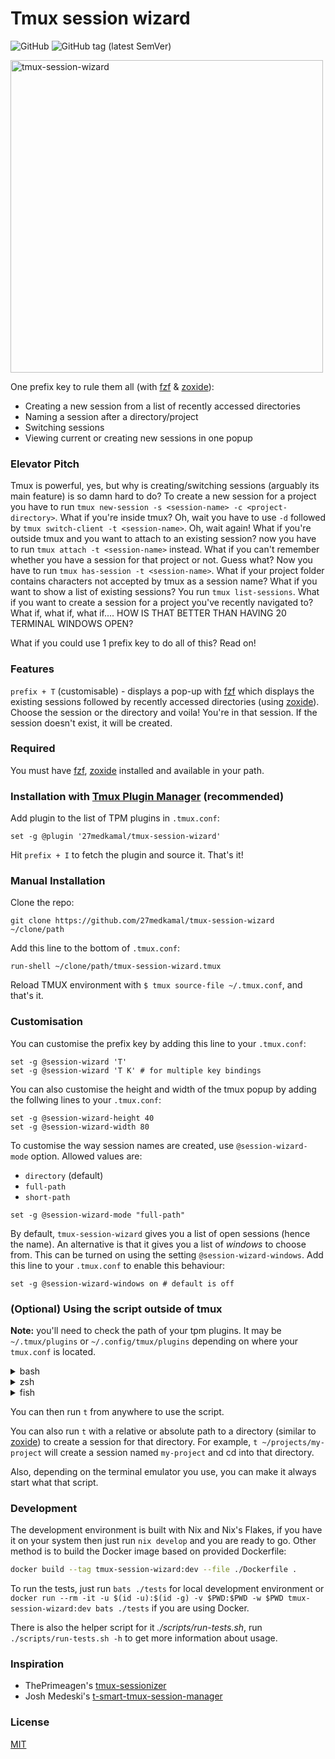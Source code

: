 # Tmux session wizard

![GitHub](https://img.shields.io/github/license/27medkamal/tmux-session-wizard)
![GitHub tag (latest SemVer)](https://img.shields.io/github/v/tag/27medkamal/tmux-session-wizard)

<img width="500" alt="tmux-session-wizard" src="https://user-images.githubusercontent.com/14043848/195257556-bc2cfe0a-a1c7-4e29-9741-776eaf0caa06.png">

One prefix key to rule them all (with [fzf](https://github.com/junegunn/fzf) & [zoxide](https://github.com/ajeetdsouza/zoxide)):

- Creating a new session from a list of recently accessed directories
- Naming a session after a directory/project
- Switching sessions
- Viewing current or creating new sessions in one popup

### Elevator Pitch

Tmux is powerful, yes, but why is creating/switching sessions (arguably its main feature) is so damn hard to do? To create a new session for a project you have to run `tmux new-session -s <session-name> -c <project-directory>`. What if you're inside tmux? Oh, wait you have to use `-d` followed by `tmux switch-client -t <session-name>`. Oh, wait again! What if you're outside tmux and you want to attach to an existing session? now you have to run `tmux attach -t <session-name>` instead. What if you can't remember whether you have a session for that project or not. Guess what? Now you have to run `tmux has-session -t <session-name>`. What if your project folder contains characters not accepted by tmux as a session name? What if you want to show a list of existing sessions? You run `tmux list-sessions`. What if you want to create a session for a project you've recently navigated to? What if, what if, what if.... HOW IS THAT BETTER THAN HAVING 20 TERMINAL WINDOWS OPEN?

What if you could use 1 prefix key to do all of this? Read on!

### Features

`prefix + T` (customisable) - displays a pop-up with [fzf](https://github.com/junegunn/fzf) which displays the existing sessions followed by recently accessed directories (using [zoxide](https://github.com/ajeetdsouza/zoxide)). Choose the session or the directory and voila! You're in that session. If the session doesn't exist, it will be created.

### Required

You must have [fzf](https://github.com/junegunn/fzf), [zoxide](https://github.com/ajeetdsouza/zoxide) installed and available in your path.

### Installation with [Tmux Plugin Manager](https://github.com/tmux-plugins/tpm) (recommended)

Add plugin to the list of TPM plugins in `.tmux.conf`:

```tmux
set -g @plugin '27medkamal/tmux-session-wizard'
```

Hit `prefix + I` to fetch the plugin and source it. That's it!

### Manual Installation

Clone the repo:

    git clone https://github.com/27medkamal/tmux-session-wizard ~/clone/path

Add this line to the bottom of `.tmux.conf`:

```tmux
run-shell ~/clone/path/tmux-session-wizard.tmux
```

Reload TMUX environment with `$ tmux source-file ~/.tmux.conf`, and that's it.

### Customisation

You can customise the prefix key by adding this line to your `.tmux.conf`:

```tmux
set -g @session-wizard 'T'
set -g @session-wizard 'T K' # for multiple key bindings
```

You can also customise the height and width of the tmux popup by adding the follwing lines to your `.tmux.conf`:

```tmux
set -g @session-wizard-height 40
set -g @session-wizard-width 80
```

To customise the way session names are created, use `@session-wizard-mode` option. Allowed values are:

- `directory` (default)
- `full-path`
- `short-path`

```tmux
set -g @session-wizard-mode "full-path"
```

By default, `tmux-session-wizard` gives you a list of open sessions (hence the name). An alternative is that it gives you a list of _windows_ to choose from. This can be turned on using the setting `@session-wizard-windows`. Add this line to your `.tmux.conf` to enable this behaviour:

```tmux
set -g @session-wizard-windows on # default is off
```

### (Optional) Using the script outside of tmux

**Note:** you'll need to check the path of your tpm plugins. It may be `~/.tmux/plugins` or `~/.config/tmux/plugins` depending on where your `tmux.conf` is located.

<details>
<summary>bash</summary>

Add the following line to `~/.bashrc`

```sh
# ~/.tmux/plugins
export PATH=$HOME/.tmux/plugins/tmux-session-wizard/bin:$PATH
# ~/.config/tmux/plugins
export PATH=$HOME/.config/tmux/plugins/tmux-session-wizard/bin:$PATH
```

</details>

<details>
<summary>zsh</summary>

Add the following line to `~/.zprofile`

```sh
# ~/.tmux/plugins
export PATH=$HOME/.tmux/plugins/tmux-session-wizard/bin:$PATH
# ~/.config/tmux/plugins
export PATH=$HOME/.config/tmux/plugins/tmux-session-wizard/bin:$PATH
```

</details>

<details>
<summary>fish</summary>

Add the following line to `~/.config/fish/config.fish`

```fish
# ~/.tmux/plugins
fish_add_path $HOME/.tmux/plugins/tmux-session-wizard/bin
# ~/.config/tmux/plugins
fish_add_path $HOME/.config/tmux/plugins/tmux-session-wizard/bin
```

</details>

You can then run `t` from anywhere to use the script.

You can also run `t` with a relative or absolute path to a directory (similar to [zoxide](https://github.com/ajeetdsouza/zoxide)) to create a session for that directory. For example, `t ~/projects/my-project` will create a session named `my-project` and cd into that directory.

Also, depending on the terminal emulator you use, you can make it always start what that script.

### Development

The development environment is built with Nix and Nix's Flakes, if you have it on your system then just run `nix develop` and you are ready to go. Other method is to build the Docker image based on provided Dockerfile:

```bash
docker build --tag tmux-session-wizard:dev --file ./Dockerfile .
```

To run the tests, just run `bats ./tests` for local development environment or `docker run --rm -it -u $(id -u):$(id -g) -v $PWD:$PWD -w $PWD tmux-session-wizard:dev bats ./tests` if you are using Docker.

There is also the helper script for it _./scripts/run-tests.sh_, run `./scripts/run-tests.sh -h` to get more information about usage.

### Inspiration

- ThePrimeagen's [tmux-sessionizer](https://github.com/ThePrimeagen/.dotfiles/blob/master/bin/.local/scripts/tmux-sessionizer)
- Josh Medeski's [t-smart-tmux-session-manager](https://github.com/joshmedeski/t-smart-tmux-session-manager)

### License

[MIT](LICENCE.md)
